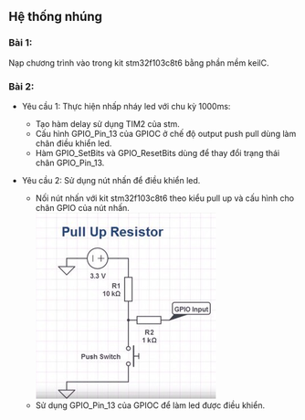 ## Hệ thống nhúng

### Bài 1:

Nạp chương trình vào trong kit stm32f103c8t6 bằng phần mềm keilC.

### Bài 2:
- Yêu cầu 1: Thực hiện nhấp nháy led với chu kỳ 1000ms:
    + Tạo hàm delay sử dụng TIM2 của stm.
    + Cấu hình GPIO_Pin_13 của GPIOC ở chế độ output push pull dùng làm chân điều khiển led.
    + Hàm GPIO_SetBits và GPIO_ResetBits dùng để thay đổi trạng thái chân GPIO_Pin_13. 

- Yêu cầu 2: Sử dụng nút nhấn để điều khiển led.
    + Nối nút nhấn với kit stm32f103c8t6 theo kiểu pull up và cấu hình cho chân GPIO của nút nhấn.
    ![Sơ đồ nút nhấn pull-up](img/button.jpg)
    + Sử dụng GPIO_Pin_13 của GPIOC để làm led được điều khiển.